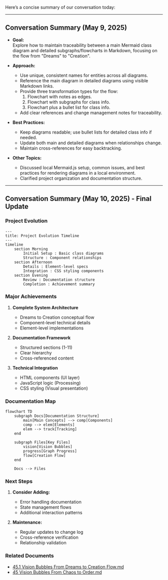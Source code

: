 Here’s a concise summary of our conversation today:

---

## Conversation Summary (May 9, 2025)

- **Goal:**  
  Explore how to maintain traceability between a main Mermaid class diagram and detailed subgraphs/flowcharts in Markdown, focusing on the flow from "Dreams" to "Creation".

- **Approach:**  
  - Use unique, consistent names for entities across all diagrams.
  - Reference the main diagram in detailed diagrams using visible Markdown links.
  - Provide three transformation types for the flow:
    1. Flowchart with notes as edges.
    2. Flowchart with subgraphs for class info.
    3. Flowchart plus a bullet list for class info.
  - Add clear references and change management notes for traceability.

- **Best Practices:**  
  - Keep diagrams readable; use bullet lists for detailed class info if needed.
  - Update both main and detailed diagrams when relationships change.
  - Maintain cross-references for easy backtracking.

- **Other Topics:**  
  - Discussed local Mermaid.js setup, common issues, and best practices for rendering diagrams in a local environment.
  - Clarified project organization and documentation structure.

---

## Conversation Summary (May 10, 2025) - Final Update

### Project Evolution
```mermaid
---
title: Project Evolution Timeline
---
timeline
    section Morning
        Initial Setup : Basic class diagrams
        Structure : Component relationships
    section Afternoon
        Details : Element-level specs
        Integration : CSS styling components
    section Evening
        Review : Documentation structure
        Completion : Achievement summary
```

### Major Achievements
1. **Complete System Architecture**
   - Dreams to Creation conceptual flow
   - Component-level technical details
   - Element-level implementations

2. **Documentation Framework**
   - Structured sections (1-11)
   - Clear hierarchy
   - Cross-referenced content

3. **Technical Integration**
   - HTML components (UI layer)
   - JavaScript logic (Processing)
   - CSS styling (Visual presentation)

### Documentation Map
```mermaid
flowchart TD
    subgraph Docs[Documentation Structure]
        main[Main Concepts] --> comp[Components]
        comp --> elem[Elements]
        elem --> track[Tracking]
    end
    
    subgraph Files[Key Files]
        vision[Vision Bubbles]
        progress[Graph Progress]
        flow[Creation Flow]
    end
    
    Docs --> Files
```

### Next Steps
1. **Consider Adding:**
   - Error handling documentation
   - State management flows
   - Additional interaction patterns

2. **Maintenance:**
   - Regular updates to change log
   - Cross-reference verification
   - Relationship validation

### Related Documents
- [45.1 Vision Bubbles From Dreams to Creation Flow.md](45.1%20Vision%20Bubbles%20From%20Dreams%20to%20Creation%20Flow.md)
- [45 Vision Bubbles From Chaos to Order.md](45%20Vision%20Bubbles%20From%20Chaos%20to%20Order.md)